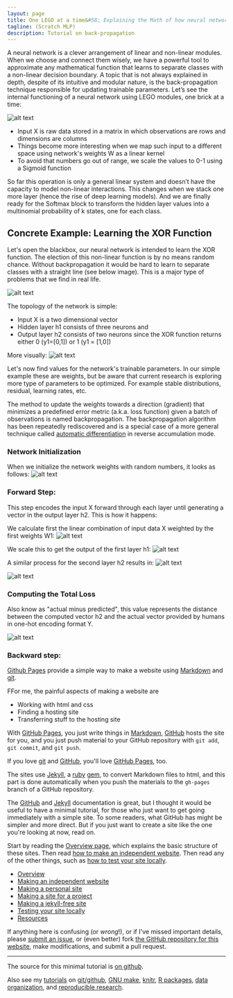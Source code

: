 ```yaml
---
layout: page
title: One LEGO at a time&#58; Explaining the Math of how neural networks learn
tagline: (Scratch MLP)
description: Tutorial on back-propagation
---
```


A neural network is a clever arrangement of linear and non-linear modules. When we choose and connect them wisely,
we have a powerful tool to approximate any mathematical function that learns to separate classes with a non-linear
decision boundary. A topic that is not always explained in depth, despite of its intuitive and modular nature, is the
back-propagation technique responsible for updating trainable parameters. Let’s see the internal functioning of a neural
network using LEGO modules, one brick at a time:

![alt text](https://raw.githubusercontent.com/omar-florez/scratch_mlp/master/docs/assets/overview.png "Logo Title Text 1")

- Input X is raw data stored in a matrix in which observations are rows and dimensions are columns
- Things become more interesting when we map such input to a different space using network's weights W as a linear kernel
- To avoid that numbers go out of range, we scale the values to 0-1 using a Sigmoid function

So far this operation is only a general linear system and doesn’t have the capacity to model non-linear interactions.
This changes when we stack one more layer (hence the rise of deep learning models). And we are finally ready for the
Softmax block to transform the hidden layer values into a multinomial probability of k states, one for each class.

## Concrete Example: Learning the XOR Function

Let's open the blackbox, our neural network is intended to learn the XOR function.
The election of this non-linear function is by no means random chance. Without backpropagation it would be hard to learn
to separate classes with a straight line (see below image). This is a major type of problems that we find in real life.

![alt text](https://raw.githubusercontent.com/omar-florez/scratch_mlp/master/docs/assets/nonlinear_xor.png "Logo Title Text 1")

The topology of the network is simple:
- Input X is a two dimensional vector
- Hidden layer h1 consists of three neurons and
- Output layer h2 consists of two neurons since the XOR function returns either 0 (y1=[0,1]) or 1 (y1 = [1,0])

More visually:
![alt text](https://raw.githubusercontent.com/omar-florez/scratch_mlp/master/docs/assets/overview2.png "Logo Title Text 1")

Let's now find values for the network's trainable parameters. In our simple example these are weights, but be aware that current
research is exploring more type of parameters to be optimized. For example stable distributions, residual, learning rates, etc.

The method to update the weights towards a direction (gradient) that minimizes a predefined error metric (a.k.a.
loss function) given a batch of observations is named backpropagation. The backpropagation algorithm has been
repeatedly rediscovered and is a special case of a more general technique called [automatic differentiation](https://en.wikipedia.org/wiki/Automatic_differentiation) in
reverse accumulation mode.

### Network Initialization

When we initialize the network weights with random numbers, it looks as follows:
![alt text](https://raw.githubusercontent.com/omar-florez/scratch_mlp/master/docs/assets/initialized_network.png "Logo Title Text 1")

### Forward Step:

This step encodes the input X forward through each layer until generating a vector in the output layer h2. This is how it happens:

We calculate first the linear combination of input data X weighted by the first weights W1:
![alt text](https://raw.githubusercontent.com/omar-florez/scratch_mlp/master/docs/assets/z1.png "Logo Title Text 1")

We scale this to get the output of the first layer h1:
![alt text](https://raw.githubusercontent.com/omar-florez/scratch_mlp/master/docs/assets/h1.png "Logo Title Text 1")

A similar process for the second layer h2 results in:
![alt text](https://raw.githubusercontent.com/omar-florez/scratch_mlp/master/docs/assets/z2.png "Logo Title Text 1")

![alt text](https://raw.githubusercontent.com/omar-florez/scratch_mlp/master/docs/assets/h2.png "Logo Title Text 1")

### Computing the Total Loss

Also know as "actual minus predicted", this value represents the distance between the computed vector h2 and the actual
vector provided by humans in one-hot encoding format Y.

![alt text](https://raw.githubusercontent.com/omar-florez/scratch_mlp/master/docs/assets/loss.png "Logo Title Text 1")

### Backward step:




[Github Pages](https://pages.github.com) provide a simple way to make a website using
[Markdown](https://daringfireball.net/projects/markdown/) and
[git](https://git-scm.com).

FFor me, the painful aspects of making a website are

- Working with html and css
- Finding a hosting site
- Transferring stuff to the hosting site

With [GitHub Pages](https://pages.github.com), you just write things in
[Markdown](https://daringfireball.net/projects/markdown/),
[GitHub](https://github.com) hosts the site for you, and you just push
material to your GitHub repository with `git add`, `git commit`, and
`git push`.

If you love [git](https://git-scm.com/) and
[GitHub](https://github.com), you'll love
[GitHub Pages](https://pages.github.com), too.

The sites use [Jekyll](https://jekyllrb.com/), a
[ruby](https://www.ruby-lang.org/en/) [gem](https://rubygems.org/), to
convert Markdown files to html, and this part is done
automatically when you push the materials to the `gh-pages` branch
of a GitHub repository.

The [GitHub](https://pages.github.com) and
[Jekyll](https://jekyllrb.com) documentation is great, but I thought it
would be useful to have a minimal tutorial, for those who just want to
get going immediately with a simple site. To some readers, what GitHub
has might be simpler and more direct.  But if you just want to create
a site like the one you're looking at now, read on.

Start by reading the [Overview page](pages/overview.html), which
explains the basic structure of these sites. Then read
[how to make an independent website](pages/independent_site.html). Then
read any of the other things, such as
[how to test your site locally](pages/local_test.html).

- [Overview](pages/overview.html)
- [Making an independent website](pages/independent_site.html)
- [Making a personal site](pages/user_site.html)
- [Making a site for a project](pages/project_site.html)
- [Making a jekyll-free site](pages/nojekyll.html)
- [Testing your site locally](pages/local_test.html)
- [Resources](pages/resources.html)

If anything here is confusing (or _wrong_!), or if I've missed
important details, please
[submit an issue](https://github.com/kbroman/simple_site/issues), or (even
better) fork [the GitHub repository for this website](https://github.com/kbroman/simple_site),
make modifications, and submit a pull request.

---

The source for this minimal tutorial is [on github](https://github.com/kbroman/simple_site).

Also see my [tutorials](http://kbroman.org/pages/tutorials) on
[git/github](http://kbroman.org/github_tutorial),
[GNU make](http://kbroman.org/minimal_make),
[knitr](http://kbroman.org/knitr_knutshell),
[R packages](http://kbroman.org/pkg_primer),
[data organization](http://kbroman.org/dataorg),
and [reproducible research](http://kbroman.org/steps2rr).
